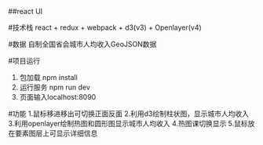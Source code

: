 ##react UI

#技术栈
react + redux + webpack + d3(v3) + Openlayer(v4)

#数据
自制全国省会城市人均收入GeoJSON数据

#项目运行

1. 包加载 npm install
2. 运行服务 npm run dev
3. 页面输入localhost:8090

#功能
1.鼠标移进移出可切换正面反面
2.利用d3绘制柱状图，显示城市人均收入
3.利用openlayer绘制热图和圆形图显示城市人均收入
4.热图课切换显示
5.鼠标放在要素图层上可显示详细信息



